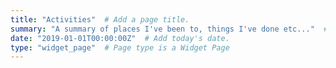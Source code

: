 ```yaml
---
title: "Activities"  # Add a page title.
summary: "A summary of places I've been to, things I've done etc..."  # Add a page description.
date: "2019-01-01T00:00:00Z"  # Add today's date.
type: "widget_page"  # Page type is a Widget Page
---
```

